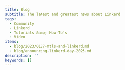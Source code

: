 ```yaml
---
title: Blog
subtitle: The latest and greatest news about Linkerd
tags:
  - Community
  - Linkerd
  - Tutorials &amp; How-To's
  - Video
items:
  - blog/2023/0127-mtls-and-linkerd.md
  - blog/announcing-linkerd-day-2023.md
description: ''
keywords: []
---
```

